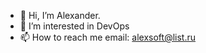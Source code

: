 - 👋 Hi, I’m Alexander.
- 👀 I’m interested in DevOps
- 📫 How to reach me email: alexsoft@list.ru
<!---
Alexsoft72/Alexsoft72 is a ✨ special ✨ repository because its `README.md` (this file) appears on your GitHub profile.
You can click the Preview link to take a look at your changes.
--->
